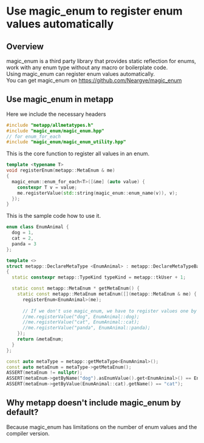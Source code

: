 [//]: # (Auto generated file, don't modify this file.)

# Use magic_enum to register enum values automatically

## Overview

magic_enum is a third party library that provides static reflection for enums, work with any enum type without any macro
or boilerplate code.  
Using magic_enum can register enum values automatically.  
You can get magic_enum on https://github.com/Neargye/magic_enum

## Use magic_enum in metapp

Here we include the necessary headers

```c++
#include "metapp/allmetatypes.h"
#include "magic_enum/magic_enum.hpp"
// for enum_for_each
#include "magic_enum/magic_enum_utility.hpp"
```

This is the core function to register all values in an enum.

```c++
template <typename T>
void registerEnum(metapp::MetaEnum & me)
{
  magic_enum::enum_for_each<T>([&me] (auto value) {
    constexpr T v = value;
    me.registerValue(std::string(magic_enum::enum_name(v)), v);
  });
}
```

This is the sample code how to use it.

```c++
enum class EnumAnimal {
  dog = 1,
  cat = 2,
  panda = 3
};

template <>
struct metapp::DeclareMetaType <EnumAnimal> : metapp::DeclareMetaTypeBase <EnumAnimal>
{
  static constexpr metapp::TypeKind typeKind = metapp::tkUser + 1;

  static const metapp::MetaEnum * getMetaEnum() {
    static const metapp::MetaEnum metaEnum([](metapp::MetaEnum & me) {
      registerEnum<EnumAnimal>(me);
      
      // If we don't use magic_enum, we have to register values one by one
      //me.registerValue("dog", EnumAnimal::dog);
      //me.registerValue("cat", EnumAnimal::cat);
      //me.registerValue("panda", EnumAnimal::panda);
    });
    return &metaEnum;
  }
};
```

```c++
const auto metaType = metapp::getMetaType<EnumAnimal>();
const auto metaEnum = metaType->getMetaEnum();
ASSERT(metaEnum != nullptr);
ASSERT(metaEnum->getByName("dog").asEnumValue().get<EnumAnimal>() == EnumAnimal::dog);
ASSERT(metaEnum->getByValue(EnumAnimal::cat).getName() == "cat");
```

## Why metapp doesn't include magic_enum by default?

Because magic_enum has limitations on the number of enum values and the compiler version.

